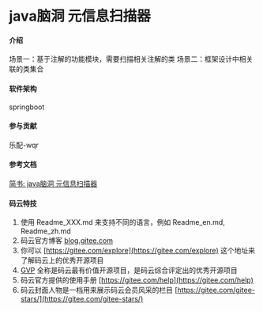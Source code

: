 # java脑洞 元信息扫描器

#### 介绍
场景一：基于注解的功能模块，需要扫描相关注解的类
场景二：框架设计中相关联的类集合

#### 软件架构
springboot

#### 参与贡献

乐配-wqr

#### 参考文档
[简书: java脑洞 元信息扫描器](https://www.jianshu.com/p/7917a5943f66)

#### 码云特技

1. 使用 Readme\_XXX.md 来支持不同的语言，例如 Readme\_en.md, Readme\_zh.md
2. 码云官方博客 [blog.gitee.com](https://blog.gitee.com)
3. 你可以 [https://gitee.com/explore](https://gitee.com/explore) 这个地址来了解码云上的优秀开源项目
4. [GVP](https://gitee.com/gvp) 全称是码云最有价值开源项目，是码云综合评定出的优秀开源项目
5. 码云官方提供的使用手册 [https://gitee.com/help](https://gitee.com/help)
6. 码云封面人物是一档用来展示码云会员风采的栏目 [https://gitee.com/gitee-stars/](https://gitee.com/gitee-stars/)